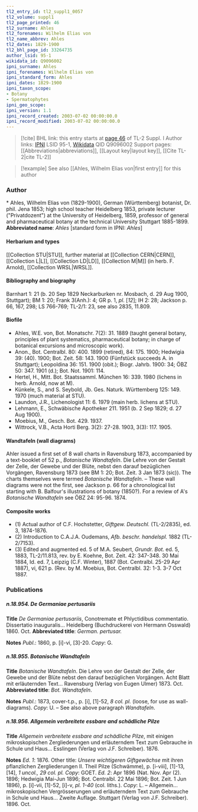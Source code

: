 ```yaml
---
tl2_entry_id: tl2_suppl1_0057
tl2_volume: suppl1
tl2_page_printed: 46
tl2_surname: Ahles
tl2_forenames: Wilhelm Elias von
tl2_name_abbrev: Ahles
tl2_dates: 1829-1900
tl2_bhl_page_id: 33264735
author_lsid: 95-1
wikidata_id: Q9096002
ipni_surname: Ahles
ipni_forenames: Wilhelm Elias von
ipni_standard_form: Ahles
ipni_dates: 1829-1900
ipni_taxon_scope: 
- Botany
- Spermatophytes
ipni_geo_scope: 
ipni_version: 1.1
ipni_record_created: 2003-07-02 00:00:00.0
ipni_record_modified: 2003-07-02 00:00:00.0
---
```


> [!cite] BHL link: this entry starts at [page 46](https://www.biodiversitylibrary.org/page/33264735) of TL-2 Suppl. I
> Author links: [IPNI](https://www.ipni.org/a/95-1) LSID 95-1, [Wikidata](https://www.wikidata.org/wiki/Q9096002) QID Q9096002
> Support pages: [[Abbreviations|abbreviations]], [[Layout key|layout key]], [[Cite TL-2|cite TL-2]]

> [!example] See also [[Ahles, Wilhelm Elias von|first entry]] for this author

### Author

\* Ahles, Wilhelm Elias von (1829-1900), German (Württemberg) botanist, Dr. phil. Jena 1853; high school teacher Heidelberg 1853, private lecturer ("Privatdozent") at the University of Heidelberg, 1859, professor of general and pharmaceutical botany at the technical University Stuttgart 1885-1899. 
**Abbreviated name**: *Ahles* \[standard form in IPNI: *Ahles*\]

#### Herbarium and types

[[Collection STU|STU]], further material at [[Collection CERN|CERN]], [[Collection L|L]], [[Collection LD|LD]], [[Collection M|M]] (in herb. F. Arnold), [[Collection WRSL|WRSL]].

#### Bibliography and biography

Barnhart 1: 21 (b. 20 Sep 1829 Neckarburken nr. Mosbach, d. 29 Aug 1900, Stuttgart); BM 1: 20; Frank 3(Anh.): 4; GR p. 1, *pl*. \[*12*\]; IH 2: 28; Jackson p. 66, 167, 298; LS 766-769; TL-2/1: 23, see also 2835, 11.809.

#### Biofile

- Ahles, W.E. von, Bot. Monatschr. 7(2): 31. 1889 (taught general botany, principles of plant systematics, pharmaceutical botany; in charge of botanical excursions and microscopic work).
- Anon., Bot. Centralbl. 80: 400. 1899 (retired), 84: 175. 1900; Hedwigia 39: (40). 1900; Bot. Zeit. 58: 143. 1900 (Fünfstück succeeds A. in Stuttgart); Leopoldina 36: 151. 1900 (obit.); Biogr. Jahrb. 1900: 34; ÖBZ 50: 347. 1901 (d.); Bot. Not. 1901: 114.
- Hertel, H., Mitt. Bot. Staatssamml. München 16: 339. 1980 (lichens in herb. Arnold, now at M).
- Künkele, S., and S. Seybold, Jb. Ges. Naturk. Württemberg 125: 149. 1970 (much material at STU).
- Laundon, J.R., Lichenologist 11: 6. 1979 (main herb. lichens at STU).
- Lehmann, E., Schwäbische Apotheker 211. 1951 (b. 2 Sep 1829; d. 27 Aug 1900).
- Moebius, M., Gesch. Bot. 429. 1937.
- Wittrock, V.B., Acta Horti Berg. 3(2): 27-28. 1903, 3(3): 117. 1905.

#### Wandtafeln (wall diagrams)

Ahler issued a first set of 8 wall charts in Ravensburg 1873, accompanied by a text-booklet of 52 p., *Botanische Wandtafeln*. Die Lehre von der Gestalt der Zelle, der Gewebe und der Blüte, nebst den darauf bezüglichen Vorgängen, Ravensburg 1873 (see BM 1: 20; Bot. Zeit. 3 Jan 1873 (sic)). The charts themselves were termed *Botanische Wandtafeln*. – These wall diagrams were not the first, see Jackson p. 66 for a chronological list starting with B. Balfour's illustrations of botany (1850?). For a review of A's *Botanische Wandtafeln* see ÖBZ 24: 95-96. 1874.

#### Composite works

- (1) Actual author of C.F. Hochstetter, *Giftgew. Deutschl.* (TL-2/2835), ed. 3, 1874-1876.
- (2) Introduction to C.A.J.A. Oudemans, *Afb. beschr. handelspl.* 1882 (TL-2/7153).
- (3) Edited and augmented ed. 5 of M.A. Seubert, *Grundr. Bot.* ed. 5, 1883, TL-2/11.813, rev. by E. Koehne, Bot. Zeit. 42: 347-348. 30 Mai 1884, Id. ed. 7, Leipzig (C.F. Winter), 1887 (Bot. Centralbl. 25-29 Apr 1887), vi, 621 p. (Rev. by M. Moebius, Bot. Centralbl. 32: 1-3. 3-7 Oct 1887.

### Publications

##### n.18.954. De Germaniae pertusariis

**Title**
*De Germaniae pertusariis*, Conotremate et Phlyctidibus commentatio. Dissertatio inauguralis... Heidelberg (Buchdruckerei von Hermann Osswald) 1860. Oct.
**Abbreviated title**: *German. pertusar.*

**Notes**
*Publ*.: 1860, p. \[i\]-vi, \[3\]-20. *Copy*: G.

##### n.18.955. Botanische Wandtafeln

**Title**
*Botanische Wandtafeln*. Die Lehre von der Gestalt der Zelle, der Gewebe und der Blüte nebst den darauf bezüglichen Vorgängen. Acht Blatt mit erläuternden Text... Ravensburg (Verlag von Eugen Ulmer) 1873. Oct.
**Abbreviated title**: *Bot. Wandtafeln*.

**Notes**
*Publ*.: 1873, cover-t.p., p. \[i\], \[1\]-52, *8 col. pl.* (loose, for use as wall-diagrams). *Copy*: U. – See also above paragraph *Wandtafeln*.

##### n.18.956. Allgemein verbreitete essbare and schädliche Pilze

**Title**
*Allgemein verbreitete essbare and schädliche Pilze*, mit einigen mikroskopischen Zergliederungen und erläuterndem Text zum Gebrauche in Schule und Haus... Esslingen (Verlag von J.F. Schreiber). 1876.

**Notes**
*Ed. 1*: 1876. Other title: *Unsere wichtigeren Giftgewächse* mit ihren pflanzlichen Zergliederungen II. Theil Pilze (Schwämme), p. \[i-viii\], \[1\]-13, \[14\], *1 uncol., 29 col. pl. Copy*: GOET.
*Ed. 2*: Apr 1896 (Nat. Nov. Apr (2). 1896; Hedwigia Mai-Jun 1896; Bot. Centralbl. 22 Mai 1896; Bot. Zeit. 1 Jun 1896), p. \[i\]-vii, \[1\]-52, \[i\]-v, *pl. 1-40* (col. liths.).
*Copy*: L. – Allgemein... mikroskopischen Vergrösserungen und erläuterndem Text zum Gebrauche in Schule und Haus... Zweite Auflage. Stuttgart (Verlag von J.F. Schreiber). 1896. Oct.

